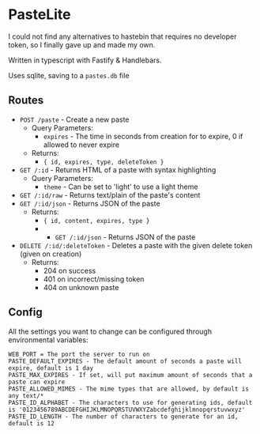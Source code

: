 # PasteLite

I could not find any alternatives to hastebin that requires no developer token, so I finally gave up and made my own.

Written in typescript with Fastify & Handlebars.

Uses sqlite, saving to a `pastes.db` file

## Routes

* `POST /paste` - Create a new paste
  * Query Parameters:
    * `expires` - The time in seconds from creation for to expire, 0 if allowed to never expire
  * Returns:
    * `{ id, expires, type, deleteToken }`
* `GET /:id` - Returns HTML of a paste with syntax highlighting
  * Query Parameters:
    * `theme` - Can be set to 'light' to use a light theme
* `GET /:id/raw` - Returns text/plain of the paste's content
* `GET /:id/json` - Returns JSON of the paste
  * Returns:
    * `{ id, content, expires, type }`
    * * `GET /:id/json` - Returns JSON of the paste
* `DELETE /:id/:deleteToken` - Deletes a paste with the given delete token (given on creation)
  * Returns:
    * 204 on success
    * 401 on incorrect/missing token
    * 404 on unknown paste

## Config

All the settings you want to change can be configured through environmental variables:

```
WEB_PORT = The port the server to run on
PASTE_DEFAULT_EXPIRES - The default amount of seconds a paste will expire, default is 1 day
PASTE_MAX_EXPIRES - If set, will put maximum amount of seconds that a paste can expire 
PASTE_ALLOWED_MIMES - The mime types that are allowed, by default is any text/*
PASTE_ID_ALPHABET - The characters to use for generating ids, default is '0123456789ABCDEFGHIJKLMNOPQRSTUVWXYZabcdefghijklmnopqrstuvwxyz'
PASTE_ID_LENGTH - The number of characters to generate for an id, default is 12
```
